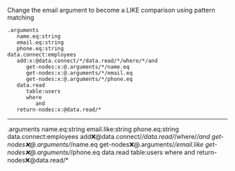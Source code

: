 Change the email argument to become a LIKE comparison using pattern matching

```hyperlambda
.arguments
   name.eq:string
   email.eq:string
   phone.eq:string
data.connect:employees
   add:x:@data.connect/*/data.read/*/where/*/and
      get-nodes:x:@.arguments/*/name.eq
      get-nodes:x:@.arguments/*/email.eq
      get-nodes:x:@.arguments/*/phone.eq
   data.read
      table:users
      where
         and
   return-nodes:x:@data.read/*
```
---
.arguments
   name.eq:string
   email.like:string
   phone.eq:string
data.connect:employees
   add:x:@data.connect/*/data.read/*/where/*/and
      get-nodes:x:@.arguments/*/name.eq
      get-nodes:x:@.arguments/*/email.like
      get-nodes:x:@.arguments/*/phone.eq
   data.read
      table:users
      where
         and
   return-nodes:x:@data.read/*

